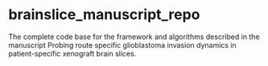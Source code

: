 # brainslice_manuscript_repo
The complete code base for the framework and algorithms described in the manuscript Probing route specific glioblastoma invasion dynamics in patient-specific xenograft brain slices.
